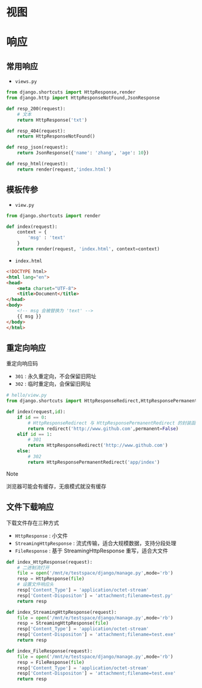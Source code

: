 # 视图

# 响应

## 常用响应

- `views.py`

```python
from django.shortcuts import HttpResponse,render
from django.http import HttpResponseNotFound,JsonResponse

def resp_200(request):
    # 文本
    return HttpResponse('txt')

def resp_404(request):
    return HttpResponseNotFound()

def resp_json(request):
    return JsonResponse({'name': 'zhang', 'age': 10})

def resp_html(request):
    return render(request,'index.html')
```

## 模板传参

- `view.py`

```python
from django.shortcuts import render

def index(request):
    context = {
        'msg' : 'text'
    }
    return render(request, 'index.html', context=context)
```

- `index.html`

```html
<!DOCTYPE html>
<html lang="en">
<head>
    <meta charset="UTF-8">
    <title>Document</title>
</head>
<body>
    <!-- msg 会被替换为 'text' -->
    {{ msg }}
</body>
</html>
```

## 重定向响应


重定向响应码
- `301` : 永久重定向，不会保留旧网址
- `302` : 临时重定向，会保留旧网址


```python
# hello/view.py
from django.shortcuts import HttpResponseRedirect,HttpResponsePermanentRedirect,redirect

def index(request,id):
    if id == 0:
        # HttpResponseRedirect 与 HttpResponsePermanentRedirect 的封装函数
        return redirect('http://www.github.com',permanent=False)
    elif id == 1:
        # 301
        return HttpResponseRedirect('http://www.github.com')
    else:
        # 302
        return HttpResponsePermanentRedirect('app/index')
```

> [!note]
> 浏览器可能会有缓存，无痕模式就没有缓存


## 文件下载响应

下载文件存在三种方式
- `HttpResponse` : 小文件
- `StreamingHttpResponse` : 流式传输，适合大规模数据，支持分段处理
- `FileResponse` : 基于 StreamingHttpResponse 重写，适合大文件

```python
def index_HttpResponse(request):
    # 二进制流打开
    file = open('/mnt/e/testspace/django/manage.py',mode='rb')
    resp = HttpResponse(file)
    # 设置文件响应头
    resp['Content_Type'] = 'application/octet-stream'
    resp['Content-Dispositon'] = 'attachment;filename=test.py'
    return resp

def index_StreamingHttpResponse(request):
    file = open('/mnt/e/testspace/django/manage.py',mode='rb')
    resp = StreamingHttpResponse(file)
    resp['Content_Type'] = 'application/octet-stream'
    resp['Content-Dispositon'] = 'attachment;filename=test.exe'
    return resp

def index_FileResponse(request):
    file = open('/mnt/e/testspace/django/manage.py',mode='rb')
    resp = FileResponse(file)
    resp['Content_Type'] = 'application/octet-stream'
    resp['Content-Dispositon'] = 'attachment;filename=test.exe'
    return resp

```
